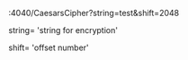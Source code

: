 :4040/CaesarsCipher?string=test&shift=2048

string= 'string for encryption'

shift= 'offset number'

